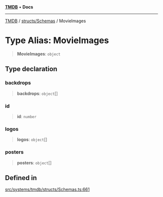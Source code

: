[**TMDB**](../../../README.md) • **Docs**

***

[TMDB](../../../README.md) / [structs/Schemas](../README.md) / MovieImages

# Type Alias: MovieImages

> **MovieImages**: `object`

## Type declaration

### backdrops

> **backdrops**: `object`[]

### id

> **id**: `number`

### logos

> **logos**: `object`[]

### posters

> **posters**: `object`[]

## Defined in

[src/systems/tmdb/structs/Schemas.ts:661](https://github.com/Norviah/media-hub/blob/18a8c2edf600e1d27fc5173db1855dfb068c9a34/src/systems/tmdb/structs/Schemas.ts#L661)
